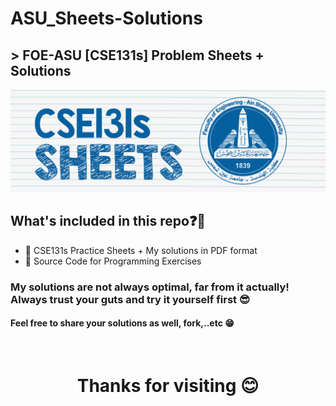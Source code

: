 # ASU_Sheets-Solutions
## > **FOE-ASU [CSE131s] Problem Sheets + Solutions**

<div id="header" align="left">
 <img src="https://github.com/dizzydroid/ASU_Sheets-Solutions/blob/main/cse131s_Sheets_Header.png?raw=true">
</div>

## What's included in this repo❓🤔
- 📁 CSE131s Practice Sheets + My solutions in PDF format
- 📄 Source Code for Programming Exercises

### My solutions are not always optimal, far from it actually! Always trust your guts and try it yourself first 😎
#### Feel free to share your solutions as well, fork,..etc 😁
  
<br>
<h1 align="center">Thanks for visiting 😊</h1>
